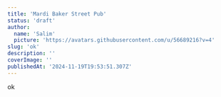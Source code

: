 ```yaml
---
title: 'Mardi Baker Street Pub'
status: 'draft'
author:
  name: 'Salim'
  picture: 'https://avatars.githubusercontent.com/u/56689216?v=4'
slug: 'ok'
description: ''
coverImage: ''
publishedAt: '2024-11-19T19:53:51.307Z'
---
```


ok